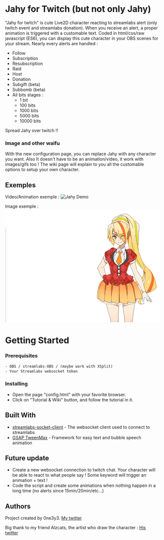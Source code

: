 # Jahy for Twitch (but not only Jahy)

"Jahy for twitch" is cute Live2D character reacting to streamlabs alert (only twitch event and streamlabs donation). When you receive an alert, a proper animation is triggered with a customable text.
Coded in html/css/raw javascript (ES6), you can display this cute character in your OBS scenes for your stream.
Nearly every alerts are handled :
- Follow
- Subscription
- Resubscription
- Raid
- Host
- Donation
- Subgift (beta)
- Subbomb (beta)
- All bits stages :
  * 1 bit
  * 100 bits
  * 1000 bits
  * 5000 bits
  * 10000 bits

Spread Jahy over twitch !!

### Image and other waifu

With the new configuration page, you can replace Jahy with any character you want. Also It doesn't have to be an animation/video, it work with images/gifs too !
The wiki page will explain to you all the customable options to setup your own character.

## Exemples

Video/Animation exemple :
![Jahy Demo](demo/jahy-demo.gif)

Image exemple :
![Saki Demo](demo/saki-demo.gif)

# Getting Started

### Prerequisites

```
- OBS / streamlabs-OBS / (maybe work with XSplit)
- Your Streamlabs websocket token
```

### Installing

* Open the page "config.html" with your favorite browser.
* Click on "Tutorial & Wiki" button, and follow the tutorial in it.

## Built With

* [streamlabs-socket-client](https://github.com/tehkhop/streamlabs-socket-client) - The websocket client used to connect to streamlabs
* [GSAP TweenMax](https://greensock.com/gsap) - Framework for easy text and bubble speech animation

## Future update

* Create a new websocket connection to twitch chat. Your character will be able to react to what people say ! Some keyword will trigger an animation + text !
* Code the script and create some animations when nothing happen in a long time (no alerts since 15min/20min/etc...)

## Authors

Project created by 0ne3y3.
[My twitter](https://twitter.com/OneEYE_Lucas)

Big thank to my friend Alzcats, the artist who draw the character :
[His twitter](https://twitter.com/alzcats)
